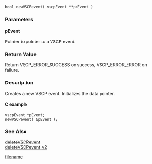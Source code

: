 

```clike
bool newVSCPevent( vscpEvent **ppEvent )
```

### Parameters

#### pEvent
Pointer to pointer to a VSCP event.

### Return Value
Return VSCP_ERROR_SUCCESS on success, VSCP_ERROR_ERROR on failure.

### Description
Creates a new VSCP event. Initializes the data pointer.

#### C example

```clike
vscpEvent *pEvent;
newVSCPevent( &pEvent );
```


### See Also
[deleteVSCPevent](deletevscpevent.md)  
[deleteVSCPevent_v2](deletescpevent_v2.md)



[filename](./bottom_copyright.md ':include')
